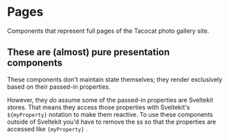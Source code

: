 # Pages

Components that represent full pages of the Tacocat photo gallery site.  

## These are (almost) pure presentation components

These components don't maintain state themselves; they render exclusively based on their passed-in properties.  

However, they *do* assume some of the passed-in properties are Sveltekit stores.  That means they access those properties with Sveltekit's `${myProperty}` notation to make them reactive.  To use these components outside of Sveltekit you'd have to remove the `$`s so that the properties are accessed like `{myProperty}` .